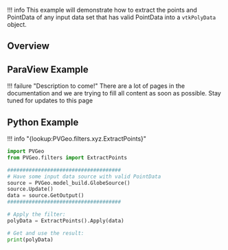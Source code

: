 !!! info
    This example will demonstrate how to extract the points and PointData of any input data set that has valid PointData into a `vtkPolyData` object.

## Overview


## ParaView Example

!!! failure "Description to come!"
    There are a lot of pages in the documentation and we are trying to fill all content as soon as possible. Stay tuned for updates to this page


<!--- TODO --->

## Python Example

!!! info "{lookup:PVGeo.filters.xyz.ExtractPoints}"

```py
import PVGeo
from PVGeo.filters import ExtractPoints

#####################################
# Have some input data source with valid PointData
source = PVGeo.model_build.GlobeSource()
source.Update()
data = source.GetOutput()
#####################################

# Apply the filter:
polyData = ExtractPoints().Apply(data)

# Get and use the result:
print(polyData)
```
